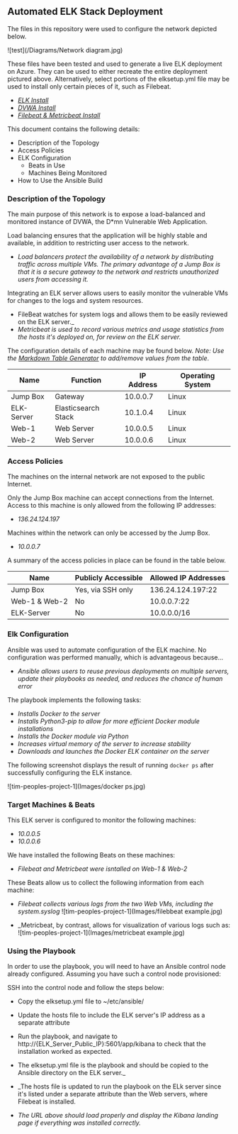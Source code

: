 ## Automated ELK Stack Deployment

The files in this repository were used to configure the network depicted below.

![test](/Diagrams/Network diagram.jpg)

These files have been tested and used to generate a live ELK deployment on Azure. They can be used to either recreate the entire deployment pictured above. Alternatively, select portions of the elksetup.yml file may be used to install only certain pieces of it, such as Filebeat.

- _[ELK Install](Ansible/elksetup.yml)_
- _[DVWA Install](Ansible/my-playbook.yml)_
- _[Filebeat & Metricbeat Install](Ansible/filebeat-playbook.yml)_



This document contains the following details:
- Description of the Topology
- Access Policies
- ELK Configuration
  - Beats in Use
  - Machines Being Monitored
- How to Use the Ansible Build


### Description of the Topology

The main purpose of this network is to expose a load-balanced and monitored instance of DVWA, the D*mn Vulnerable Web Application.

Load balancing ensures that the application will be highly stable and available, in addition to restricting user access to the network.
- _Load balancers protect the availability of a network by distributing traffic across multiple VMs. The primary advantage of a Jump Box is that it is a secure gateway to the network and restricts unauthorized users from accessing it._

Integrating an ELK server allows users to easily monitor the vulnerable VMs for changes to the logs and system resources.
- FileBeat watches for system logs and allows them to be easily reviewed on the ELK server._
- _Metricbeat is used to record various metrics and usage statistics from the hosts it's deployed on, for review on the ELK server._

The configuration details of each machine may be found below.
_Note: Use the [Markdown Table Generator](http://www.tablesgenerator.com/markdown_tables) to add/remove values from the table_.

| Name     | Function | IP Address | Operating System |
|----------|----------|------------|------------------|
| Jump Box   | Gateway  | 10.0.0.7   | Linux |
| ELK-Server | Elasticsearch Stack | 10.1.0.4 | Linux |
| Web-1      | Web Server | 10.0.0.5 | Linux |
| Web-2      | Web Server | 10.0.0.6 | Linux |

### Access Policies

The machines on the internal network are not exposed to the public Internet. 

Only the Jump Box machine can accept connections from the Internet. Access to this machine is only allowed from the following IP addresses:
- _136.24.124.197_

Machines within the network can only be accessed by the Jump Box.
- _10.0.0.7_

A summary of the access policies in place can be found in the table below.

| Name     | Publicly Accessible | Allowed IP Addresses |
|----------|---------------------|----------------------|
| Jump Box | Yes, via SSH only   | 136.24.124.197:22    |
| Web-1 & Web-2 |    No          |     10.0.0.7:22      |
| ELK-Server    |     No         |     10.0.0.0/16      |

### Elk Configuration

Ansible was used to automate configuration of the ELK machine. No configuration was performed manually, which is advantageous because...
- _Ansible allows users to reuse previous deployments on multiple servers, update their playbooks as needed, and reduces the chance of human error_

The playbook implements the following tasks:
- _Installs Docker to the server_
- _Installs Python3-pip to allow for more efficient Docker module installations_
- _Installs the Docker module via Python_
- _Increases virtual memory of the server to increase stability_
- _Downloads and launches the Docker ELK container on the server_

The following screenshot displays the result of running `docker ps` after successfully configuring the ELK instance.

![tim-peoples-project-1](Images/docker ps.jpg)

### Target Machines & Beats
This ELK server is configured to monitor the following machines:
- _10.0.0.5_
- _10.0.0.6_


We have installed the following Beats on these machines:
- _Filebeat and Metricbeat were isntalled on Web-1 & Web-2_

These Beats allow us to collect the following information from each machine:
- _Filebeat collects various logs from the two Web VMs, including the system.syslog_
![tim-peoples-project-1](Images/filebbeat example.jpg)

- _Metricbeat, by contrast, allows for visualization of various logs such as:
![tim-peoples-project-1](Images/metricbeat example.jpg)


### Using the Playbook
In order to use the playbook, you will need to have an Ansible control node already configured. Assuming you have such a control node provisioned: 

SSH into the control node and follow the steps below:
- Copy the elksetup.yml file to ~/etc/ansible/
- Update the hosts file to include the ELK server's IP address as a separate attribute
- Run the playbook, and navigate to http://{ELK_Server_Public_IP}:5601/app/kibana to check that the installation worked as expected.

- The elksetup.yml file is the playbook and should be copied to the Ansible directory on the ELK server._
- _The hosts file is updated to run the playbook on the ELk server since it's listed under a separate attribute than the Web servers, where Filebeat is installed.
- _The URL above should load properly and display the Kibana landing page if everything was installed correctly._
